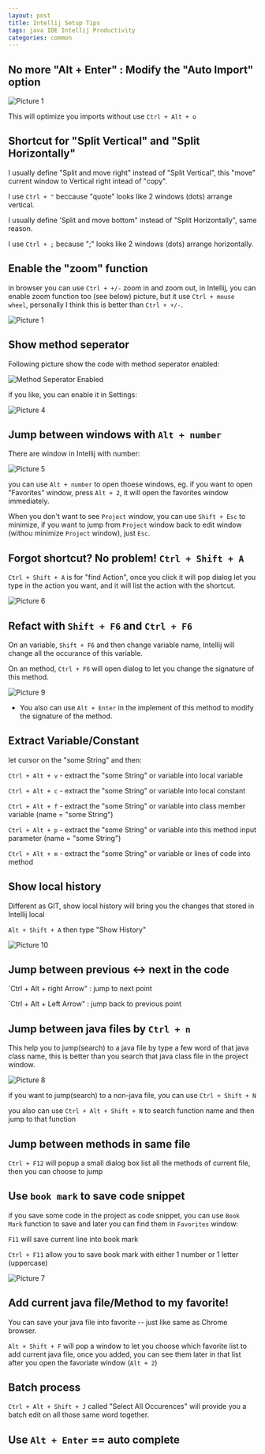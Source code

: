 ```yaml
---
layout: post
title: Intellij Setup Tips
tags: java IDE Intellij Productivity 
categories: common
---
```



## No more "Alt + Enter" : Modify the "Auto Import" option

![Picture 1](https://r0ngsh3n.github.io/static/img/0923/intellij-tips-1.PNG)

This will optimize you imports without use `Ctrl + Alt + o`

## Shortcut for "Split Vertical" and "Split Horizontally"

I usually define "Split and move right" instead of "Split Vertical", this "move" current window to Vertical right intead of "copy".

I use `Ctrl + "` beccause "quote" looks like 2 windows (dots) arrange vertical.

I usually define 'Split and move bottom" instead of "Split Horizontally", same reason.

I use `Ctrl + ;` because ";" looks like 2 windows (dots) arrange horizontally.

## Enable the "zoom" function

in browser you can use `Ctrl + +/-` zoom in and zoom out, in Intellij, you can enable zoom function too (see below) picture, but it use `Ctrl + mouse wheel`, personally I think this is better than `Ctrl + +/-`.

![Picture 1](https://r0ngsh3n.github.io/static/img/0923/intellij-tips-2.PNG)

## Show method seperator

Following picture show the code with method seperator enabled: 

![Method Seperator Enabled](https://r0ngsh3n.github.io/static/img/0923/intellij-tips-4.PNG)

if you like, you can enable it in Settings:

![Picture 4](https://r0ngsh3n.github.io/static/img/0923/intellij-tips-3.PNG)

## Jump between windows with `Alt + number`

There are window in Intellij with number:

![Picture 5](https://r0ngsh3n.github.io/static/img/0923/intellij-tips-5.PNG)

you can use `Alt + number` to open thoese windows, eg. if you want to open "Favorites" window, press `Alt + 2`, it will open the favorites window immediately.

When you don't want to see `Project` window, you can use `Shift + Esc` to minimize, if you want to jump from `Project` window back to edit window (withou minimize `Project` window), just `Esc`.

## Forgot shortcut? No problem! `Ctrl + Shift + A`

`Ctrl + Shift + A` is for "find Action", once you click it will pop dialog let you type in the action you want, and it will list the action with the shortcut.

![Picture 6](https://r0ngsh3n.github.io/static/img/0923/intellij-tips-6.png)

## Refact with `Shift + F6` and `Ctrl + F6`

On an variable, `Shift + F6` and then change variable name, Intellij will change all the occurance of this variable.

On an method, `Ctrl + F6` will open dialog to let you change the signature of this method.

![Picture 9](https://r0ngsh3n.github.io/static/img/0923/intellij-tips-9.PNG)

* You also can use `Alt + Enter` in the implement of this method to modify the signature of the method.

## Extract Variable/Constant

let cursor on the "some String" and then:

`Ctrl + Alt + v` - extract the "some String" or variable into local variable

`Ctrl + Alt + c` - extract the "some String" or variable into local constant

`Ctrl + Alt + f` - extract the "some String" or variable into class member variable (name = "some String")

`Ctrl + Alt + p` - extract the "some String" or variable into this method input parameter (name = "some String")

`Ctrl + Alt + m` - extract the "some String" or variable or lines of code into method

## Show local history

Different as GIT, show local history will bring you the changes that stored in Intellij local

`Alt + Shift + A` then type "Show History"

![Picture 10](https://r0ngsh3n.github.io/static/img/0923/intellij-tips-10.PNG)

## Jump between previous <-> next in the code

`Ctrl + Alt + right Arrow" : jump to next point

`Ctrl + Alt + Left Arrow" : jump back to previous point

## Jump between java files by `Ctrl + n`

This help you to jump(search) to a java file by type a few word of that java class name, this is better than you search that java class file in the project window.

![Picture 8](https://r0ngsh3n.github.io/static/img/0923/intellij-tips-8.PNG)

if you want to jump(search) to a non-java file, you can use `Ctrl + Shift + N`

you also can use `Ctrl + Alt + Shift + N` to search function name and then jump to that function

## Jump between methods in same file

`Ctrl + F12` will popup a small dialog box list all the methods of current file, then you can choose to jump

## Use `book mark` to save code snippet

if you save some code in the project as code snippet, you can use `Book Mark` function to save and later you can find them in `Favorites` window:

`F11` will save current line into book mark

`Ctrl + F11` allow you to save book mark with either 1 number or 1 letter (uppercase)

![Picture 7](https://r0ngsh3n.github.io/static/img/0923/intellij-tips-7.jpeg)

## Add current java file/Method to my favorite!

You can save your java file into favorite -- just like same as Chrome browser.

`Alt + Shift + F` will pop a window to let you choose which favorite list to add current java file, once you added, you can see them later in that list after you open the favoriate window (`Alt + 2`)

## Batch process

`Ctrl + Alt + Shift + J` called "Select All Occurences" will provide you a batch edit on all those same word together.

## Use `Alt + Enter` == auto complete
